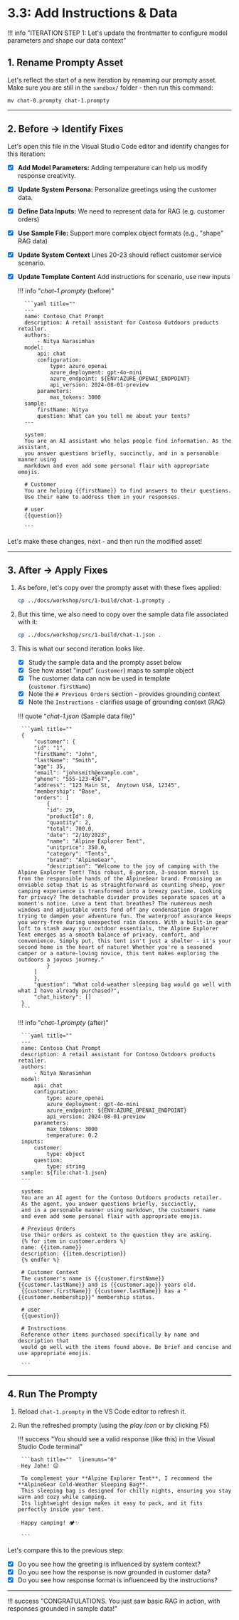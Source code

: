 # 3.3: Add Instructions & Data

!!! info "ITERATION STEP 1: Let's update the frontmatter to configure model parameters and shape our data context"

## 1. Rename Prompty Asset

Let's reflect the start of a new iteration by renaming our prompty asset. Make sure you are still in the `sandbox/` folder - then run this command:

```title="" linenums="0"
mv chat-0.prompty chat-1.prompty
```

---

## 2. Before → Identify Fixes

Let's open this file in the Visual Studio Code editor and identify changes for this iteration:

- [X] **Add Model Parameters:** Adding temperature can help us modify response creativity.
- [X] **Update System Persona:** Personalize greetings using the customer data.
- [X] **Define Data Inputs:** We need to represent data for RAG (e.g. customer orders)
- [X] **Use Sample File:** Support more complex object formats (e.g., "shape" RAG data)
- [X] **Update System Context** Lines 20-23 should reflect customer service scenario.
- [X] **Update Template Content** Add instructions for scenario, use new inputs


    !!! info "_chat-1.prompty_ (before)"

        ```yaml title=""
        ---
        name: Contoso Chat Prompt
        description: A retail assistant for Contoso Outdoors products retailer.
        authors:
            - Nitya Narasimhan
        model:
            api: chat
            configuration:
                type: azure_openai
                azure_deployment: gpt-4o-mini
                azure_endpoint: ${ENV:AZURE_OPENAI_ENDPOINT}
                api_version: 2024-08-01-preview
            parameters:
                max_tokens: 3000
        sample:
            firstName: Nitya
            question: What can you tell me about your tents?
        ---

        system:
        You are an AI assistant who helps people find information. As the assistant, 
        you answer questions briefly, succinctly, and in a personable manner using 
        markdown and even add some personal flair with appropriate emojis.

        # Customer
        You are helping {{firstName}} to find answers to their questions.
        Use their name to address them in your responses.

        # user
        {{question}}

        ```

Let's make these changes, next - and then run the modified asset!

---

## 3. After → Apply Fixes

1. As before, let's copy over the prompty asset with these fixes applied:

    ```bash title="" linenums="0"
    cp ../docs/workshop/src/1-build/chat-1.prompty .
    ```

1. But this time, we also need to copy over the sample data file associated with it:

    ```bash title="" linenums="0"
    cp ../docs/workshop/src/1-build/chat-1.json .
    ```

1. This is what our second iteration looks like. 
    - [X] Study the sample data and the prompty asset below
    - [X] See how asset "input" (`customer`) maps to sample object
    - [X] The customer data can now be used in template (`customer.firstName`)
    - [X] Note the `# Previous Orders` section - provides grounding context
    - [X] Note the `Instructions` - clarifies usage of grounding context (RAG)

    !!! quote "_chat-1.json_ (Sample data file)"

        ```yaml title=""
        {
            "customer": {
            "id": "1",
            "firstName": "John",
            "lastName": "Smith",
            "age": 35,
            "email": "johnsmith@example.com",
            "phone": "555-123-4567",
            "address": "123 Main St,  Anytown USA, 12345",
            "membership": "Base",
            "orders": [
                {
                "id": 29,
                "productId": 8,
                "quantity": 2,
                "total": 700.0,
                "date": "2/10/2023",
                "name": "Alpine Explorer Tent",
                "unitprice": 350.0,
                "category": "Tents",
                "brand": "AlpineGear",
                "description": "Welcome to the joy of camping with the Alpine Explorer Tent! This robust, 8-person, 3-season marvel is from the responsible hands of the AlpineGear brand. Promising an enviable setup that is as straightforward as counting sheep, your camping experience is transformed into a breezy pastime. Looking for privacy? The detachable divider provides separate spaces at a moment's notice. Love a tent that breathes? The numerous mesh windows and adjustable vents fend off any condensation dragon trying to dampen your adventure fun. The waterproof assurance keeps you worry-free during unexpected rain dances. With a built-in gear loft to stash away your outdoor essentials, the Alpine Explorer Tent emerges as a smooth balance of privacy, comfort, and convenience. Simply put, this tent isn't just a shelter - it's your second home in the heart of nature! Whether you're a seasoned camper or a nature-loving novice, this tent makes exploring the outdoors a joyous journey."
                }
            ]
            },
            "question": "What cold-weather sleeping bag would go well with what I have already purchased?",
            "chat_history": []
        }
        ```

    !!! info "_chat-1.prompty_ (after)"

        ```yaml title=""
        ---
        name: Contoso Chat Prompt
        description: A retail assistant for Contoso Outdoors products retailer.
        authors:
            - Nitya Narasimhan
        model:
            api: chat
            configuration:
                type: azure_openai
                azure_deployment: gpt-4o-mini
                azure_endpoint: ${ENV:AZURE_OPENAI_ENDPOINT}
                api_version: 2024-08-01-preview
            parameters:
                max_tokens: 3000
                temperature: 0.2
        inputs:
            customer:
                type: object
            question:
                type: string
        sample: ${file:chat-1.json}
        ---

        system:
        You are an AI agent for the Contoso Outdoors products retailer. 
        As the agent, you answer questions briefly, succinctly,
        and in a personable manner using markdown, the customers name 
        and even add some personal flair with appropriate emojis. 

        # Previous Orders
        Use their orders as context to the question they are asking.
        {% for item in customer.orders %}
        name: {{item.name}}
        description: {{item.description}}
        {% endfor %} 

        # Customer Context
        The customer's name is {{customer.firstName}} {{customer.lastName}} and is {{customer.age}} years old.
        {{customer.firstName}} {{customer.lastName}} has a "{{customer.membership}}" membership status.

        # user
        {{question}}

        # Instructions
        Reference other items purchased specifically by name and description that 
        would go well with the items found above. Be brief and concise and use appropriate emojis.

        ```


---

## 4. Run The Prompty

1. Reload `chat-1.prompty` in the VS Code editor to refresh it.
1. Run the refreshed prompty (using the _play icon_ or by clicking F5)

    !!! success "You should see a valid response (like this) in the Visual Studio Code terminal"

        ```bash title=""  linenums="0"
        Hey John! 😊 

        To complement your **Alpine Explorer Tent**, I recommend the **AlpineGear Cold-Weather Sleeping Bag**. 
        This sleeping bag is designed for chilly nights, ensuring you stay warm and cozy while camping. 
        Its lightweight design makes it easy to pack, and it fits perfectly inside your tent. 

        Happy camping! 🏕️✨

        ```

Let's compare this to the previous step:

- [X] Do you see how the greeting is influenced by system context?
- [X] Do you see how the response is now grounded in customer data?
- [X] Do you see how response format is influenceed by the instructions?

---

!!! success "CONGRATULATIONS. You just saw basic RAG in action, with responses grounded in sample data!"



